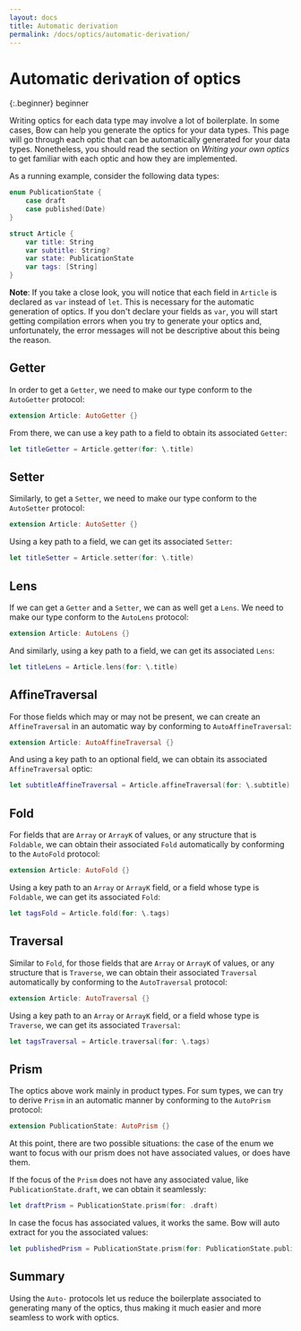 ```yaml
---
layout: docs
title: Automatic derivation
permalink: /docs/optics/automatic-derivation/
---
```


# Automatic derivation of optics
 
 {:.beginner}
 beginner
 
 Writing optics for each data type may involve a lot of boilerplate. In some cases, Bow can help you generate the optics for your data types. This page will go through each optic that can be automatically generated for your data types. Nonetheless, you should read the section on *Writing your own optics* to get familiar with each optic and how they are implemented.
 
 As a running example, consider the following data types:

```swift
enum PublicationState {
    case draft
    case published(Date)
}

struct Article {
    var title: String
    var subtitle: String?
    var state: PublicationState
    var tags: [String]
}
```

 **Note**: If you take a close look, you will notice that each field in `Article` is declared as `var` instead of `let`. This is necessary for the automatic generation of optics. If you don't declare your fields as `var`, you will start getting compilation errors when you try to generate your optics and, unfortunately, the error messages will not be descriptive about this being the reason.
 
## Getter
 
 In order to get a `Getter`, we need to make our type conform to the `AutoGetter` protocol:

```swift
extension Article: AutoGetter {}
```

 From there, we can use a key path to a field to obtain its associated `Getter`:

```swift
let titleGetter = Article.getter(for: \.title)
```

## Setter
 
 Similarly, to get a `Setter`, we need to make our type conform to the `AutoSetter` protocol:

```swift
extension Article: AutoSetter {}
```

 Using a key path to a field, we can get its associated `Setter`:

```swift
let titleSetter = Article.setter(for: \.title)
```

## Lens
 
 If we can get a `Getter` and a `Setter`, we can as well get a `Lens`. We need to make our type conform to the `AutoLens` protocol:

```swift
extension Article: AutoLens {}
```

 And similarly, using a key path to a field, we can get its associated `Lens`:

```swift
let titleLens = Article.lens(for: \.title)
```

## AffineTraversal
 
 For those fields which may or may not be present, we can create an `AffineTraversal` in an automatic way by conforming to `AutoAffineTraversal`:

```swift
extension Article: AutoAffineTraversal {}
```

 And using a key path to an optional field, we can obtain its associated `AffineTraversal` optic:

```swift
let subtitleAffineTraversal = Article.affineTraversal(for: \.subtitle)
```

## Fold
 
 For fields that are `Array` or `ArrayK` of values, or any structure that is `Foldable`, we can obtain their associated `Fold` automatically by conforming to the `AutoFold` protocol:

```swift
extension Article: AutoFold {}
```

 Using a key path to an `Array` or `ArrayK` field, or a field whose type is `Foldable`, we can get its associated `Fold`:

```swift
let tagsFold = Article.fold(for: \.tags)
```

## Traversal
 
 Similar to `Fold`, for those fields that are `Array` or `ArrayK` of values, or any structure that is `Traverse`, we can obtain their associated `Traversal` automatically by conforming to the `AutoTraversal` protocol:

```swift
extension Article: AutoTraversal {}
```

 Using a key path to an `Array` or `ArrayK` field, or a field whose type is `Traverse`, we can get its associated `Traversal`:

```swift
let tagsTraversal = Article.traversal(for: \.tags)
```

## Prism
 
 The optics above work mainly in product types. For sum types, we can try to derive `Prism` in an automatic manner by conforming to the `AutoPrism` protocol:

```swift
extension PublicationState: AutoPrism {}
```

 At this point, there are two possible situations: the case of the enum we want to focus with our prism does not have associated values, or does have them.
 
 If the focus of the `Prism` does not have any associated value, like `PublicationState.draft`, we can obtain it seamlessly:

```swift
let draftPrism = PublicationState.prism(for: .draft)
```

 In case the focus has associated values, it works the same. Bow will auto extract for you the associated values:

```swift
let publishedPrism = PublicationState.prism(for: PublicationState.published)
```

## Summary
 
 Using the `Auto-` protocols let us reduce the boilerplate associated to generating many of the optics, thus making it much easier and more seamless to work with optics.
